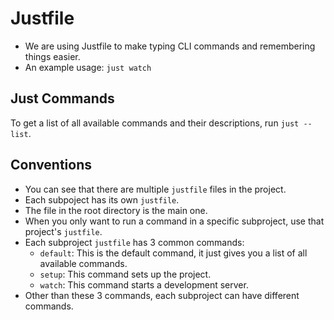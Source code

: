 # Justfile

- We are using Justfile to make typing CLI commands and remembering things easier.
- An example usage: `just watch`

## Just Commands

To get a list of all available commands and their descriptions, run `just --list`.

## Conventions

- You can see that there are multiple `justfile` files in the project.
- Each subpoject has its own `justfile`.
- The file in the root directory is the main one.
- When you only want to run a command in a specific subproject, use that project's `justfile`.
- Each subproject `justfile` has 3 common commands:
  - `default`: This is the default command, it just gives you a list of all available commands.
  - `setup`: This command sets up the project.
  - `watch`: This command starts a development server.
- Other than these 3 commands, each subproject can have different commands.
